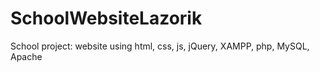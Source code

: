 # SchoolWebsiteLazorik
 School project: website using html, css, js, jQuery, XAMPP, php, MySQL, Apache
